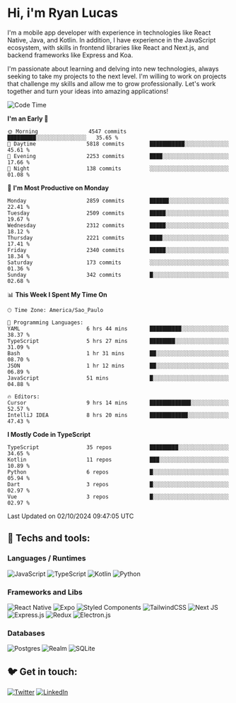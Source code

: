 # Hi, i'm Ryan Lucas

I'm a mobile app developer with experience in technologies like React Native, Java, and Kotlin.
In addition, I have experience in the JavaScript ecosystem, with skills in frontend libraries like React and Next.js, and backend frameworks like Express and Koa.

I'm passionate about learning and delving into new technologies, always seeking to take my projects to the next level. I'm willing to work on projects that challenge my skills and allow me to grow professionally. Let's work together and turn your ideas into amazing applications!


<!--START_SECTION:waka-->
![Code Time](http://img.shields.io/badge/Code%20Time-602%20hrs%2031%20mins-blue)

**I'm an Early 🐤** 

```text
🌞 Morning                4547 commits        █████████░░░░░░░░░░░░░░░░   35.65 % 
🌆 Daytime                5818 commits        ███████████░░░░░░░░░░░░░░   45.61 % 
🌃 Evening                2253 commits        ████░░░░░░░░░░░░░░░░░░░░░   17.66 % 
🌙 Night                  138 commits         ░░░░░░░░░░░░░░░░░░░░░░░░░   01.08 % 
```
📅 **I'm Most Productive on Monday** 

```text
Monday                   2859 commits        ██████░░░░░░░░░░░░░░░░░░░   22.41 % 
Tuesday                  2509 commits        █████░░░░░░░░░░░░░░░░░░░░   19.67 % 
Wednesday                2312 commits        █████░░░░░░░░░░░░░░░░░░░░   18.12 % 
Thursday                 2221 commits        ████░░░░░░░░░░░░░░░░░░░░░   17.41 % 
Friday                   2340 commits        █████░░░░░░░░░░░░░░░░░░░░   18.34 % 
Saturday                 173 commits         ░░░░░░░░░░░░░░░░░░░░░░░░░   01.36 % 
Sunday                   342 commits         █░░░░░░░░░░░░░░░░░░░░░░░░   02.68 % 
```


📊 **This Week I Spent My Time On** 

```text
🕑︎ Time Zone: America/Sao_Paulo

💬 Programming Languages: 
YAML                     6 hrs 44 mins       ██████████░░░░░░░░░░░░░░░   38.37 % 
TypeScript               5 hrs 27 mins       ████████░░░░░░░░░░░░░░░░░   31.09 % 
Bash                     1 hr 31 mins        ██░░░░░░░░░░░░░░░░░░░░░░░   08.70 % 
JSON                     1 hr 12 mins        ██░░░░░░░░░░░░░░░░░░░░░░░   06.89 % 
JavaScript               51 mins             █░░░░░░░░░░░░░░░░░░░░░░░░   04.88 % 

🔥 Editors: 
Cursor                   9 hrs 14 mins       █████████████░░░░░░░░░░░░   52.57 % 
IntelliJ IDEA            8 hrs 20 mins       ████████████░░░░░░░░░░░░░   47.43 % 
```

**I Mostly Code in TypeScript** 

```text
TypeScript               35 repos            █████████░░░░░░░░░░░░░░░░   34.65 % 
Kotlin                   11 repos            ███░░░░░░░░░░░░░░░░░░░░░░   10.89 % 
Python                   6 repos             █░░░░░░░░░░░░░░░░░░░░░░░░   05.94 % 
Dart                     3 repos             █░░░░░░░░░░░░░░░░░░░░░░░░   02.97 % 
Vue                      3 repos             █░░░░░░░░░░░░░░░░░░░░░░░░   02.97 % 
```




 Last Updated on 02/10/2024 09:47:05 UTC
<!--END_SECTION:waka-->

## 🔧 Techs and tools: 

### Languages / Runtimes
![JavaScript](https://img.shields.io/badge/javascript-%23323330.svg?style=for-the-badge&logo=javascript&logoColor=%23F7DF1E)
![TypeScript](https://img.shields.io/badge/typescript-%23007ACC.svg?style=for-the-badge&logo=typescript&logoColor=white)
![Kotlin](https://img.shields.io/badge/kotlin-%230095D5.svg?style=for-the-badge&logo=kotlin&logoColor=white) ![Python](https://img.shields.io/badge/python-3670A0?style=for-the-badge&logo=python&logoColor=ffdd54)

### Frameworks and Libs
![React Native](https://img.shields.io/badge/react_native-%2320232a.svg?style=for-the-badge&logo=react&logoColor=%2361DAFB)
![Expo](https://img.shields.io/badge/expo-1C1E24?style=for-the-badge&logo=expo&logoColor=#D04A37)
![Styled Components](https://img.shields.io/badge/styled--components-DB7093?style=for-the-badge&logo=styled-components&logoColor=white)
![TailwindCSS](https://img.shields.io/badge/tailwindcss-%2338B2AC.svg?style=for-the-badge&logo=tailwind-css&logoColor=white)
![Next JS](https://img.shields.io/badge/Next-black?style=for-the-badge&logo=next.js&logoColor=white)
![Express.js](https://img.shields.io/badge/express.js-%23404d59.svg?style=for-the-badge&logo=express&logoColor=%2361DAFB)
![Redux](https://img.shields.io/badge/redux-%23593d88.svg?style=for-the-badge&logo=redux&logoColor=white)
![Electron.js](https://img.shields.io/badge/Electron-191970?style=for-the-badge&logo=Electron&logoColor=white)

### Databases
![Postgres](https://img.shields.io/badge/postgres-%23316192.svg?style=for-the-badge&logo=postgresql&logoColor=white)
![Realm](https://img.shields.io/badge/Realm-39477F?style=for-the-badge&logo=realm&logoColor=white)
![SQLite](https://img.shields.io/badge/sqlite-%2307405e.svg?style=for-the-badge&logo=sqlite&logoColor=white)

## 🐦 Get in touch:

[![Twitter](https://img.shields.io/badge/Twitter-%231DA1F2.svg?style=for-the-badge&logo=Twitter&logoColor=white)](https://twitter.com/ryangst_)
[![LinkedIn](https://img.shields.io/badge/linkedin-%230077B5.svg?style=for-the-badge&logo=linkedin&logoColor=white)](https://www.linkedin.com/in/ryan-lucas-machado/)
